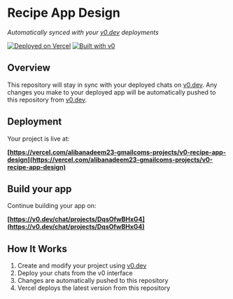 # Recipe App Design

*Automatically synced with your [v0.dev](https://v0.dev) deployments*

[![Deployed on Vercel](https://img.shields.io/badge/Deployed%20on-Vercel-black?style=for-the-badge&logo=vercel)](https://vercel.com/alibanadeem23-gmailcoms-projects/v0-recipe-app-design)
[![Built with v0](https://img.shields.io/badge/Built%20with-v0.dev-black?style=for-the-badge)](https://v0.dev/chat/projects/DqsOfwBHxG4)

## Overview

This repository will stay in sync with your deployed chats on [v0.dev](https://v0.dev).
Any changes you make to your deployed app will be automatically pushed to this repository from [v0.dev](https://v0.dev).

## Deployment

Your project is live at:

**[https://vercel.com/alibanadeem23-gmailcoms-projects/v0-recipe-app-design](https://vercel.com/alibanadeem23-gmailcoms-projects/v0-recipe-app-design)**

## Build your app

Continue building your app on:

**[https://v0.dev/chat/projects/DqsOfwBHxG4](https://v0.dev/chat/projects/DqsOfwBHxG4)**

## How It Works

1. Create and modify your project using [v0.dev](https://v0.dev)
2. Deploy your chats from the v0 interface
3. Changes are automatically pushed to this repository
4. Vercel deploys the latest version from this repository